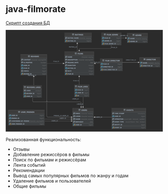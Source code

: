 # java-filmorate
[Скрипт создания БД](https://github.com/albertleinsoo/java-filmorate/blob/main/filmorate_schema_db.sql)

![Диаграмма БД filmorate](https://github.com/albertleinsoo/java-filmorate/blob/main/PUBLIC.png)

Реализованная функциональность:
- Отзывы
- Добавление режиссёров в фильмы
- Поиск по фильмам и режиссёрам
- Лента событий
- Рекомендации
- Вывод самых популярных фильмов по жанру и годам
- Удаление фильмов и пользователей
- Общие фильмы